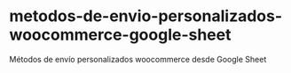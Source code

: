 # metodos-de-envio-personalizados-woocommerce-google-sheet
Métodos de envío personalizados woocommerce desde Google Sheet

